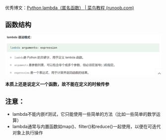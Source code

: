 优秀博文：[Python lambda（匿名函数） | 菜鸟教程 (runoob.com)](https://www.runoob.com/python3/python-lambda.html)



## 函数结构

![image-20240308155312122](../../6.图片/image-20240308155312122.png)

**本质上还是说定义一个函数，故不能在定义的时候传参**





## 注意：

- lambda不能内嵌if测试，它只能使用一些简单的方法（比如一些简单的数学运算）
- lambda通常与内置函数如map()、filter()和reduce()一起使用，以便在可迭代对象上执行操作

